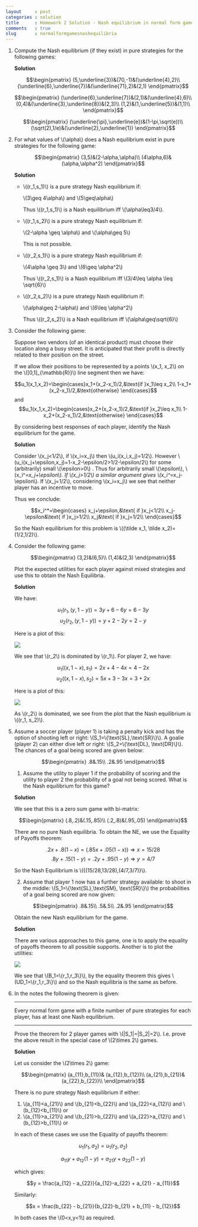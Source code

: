 ```yaml
---
layout     : post
categories : solution
title      : Homework 2 Solution - Nash equilibrium in normal form games
comments   : true
slug       : normalformgamesnashequilibria
---
```



1. Compute the Nash equilibrium (if they exist) in pure strategies for the following games:

    **Solution**

    $$\begin{pmatrix}
    (5,\underline{3})&(70,-1)&(\underline{4},2)\\
    (\underline{6},\underline{7})&(\underline{71},2)&(2,1)
    \end{pmatrix}$$

    $$\begin{pmatrix}
    (\underline{6},\underline{7})&(2,1)&(\underline{4},6)\\
    (0,4)&(\underline{3},\underline{8})&(2,3)\\
    (1,2)&(1,\underline{5})&(1,1)\\
    \end{pmatrix}$$

    $$\begin{pmatrix}
    (\underline{\pi},\underline{e})&(1-\pi,\sqrt(e))\\
    (\sqrt(2),1/e)&(\underline{2},\underline{1})
    \end{pmatrix}$$


2. For what values of \\(\alpha\\) does a Nash equilibrium exist in pure strategies for the following game:

    $$\begin{pmatrix}
    (3,5)&(2-\alpha,\alpha)\\
    (4\alpha,6)&(\alpha,\alpha^2)
    \end{pmatrix}$$

    **Solution**

    - \\((r_1,s_1)\\) is a pure strategy Nash equilibrium if:

        \\(3\geq 4\alpha\\) and \\(5\geq\alpha\\)

        Thus \\((r_1,s_1)\\) is a Nash equilibrium iff \\(\alpha\leq3/4\\).

    - \\((r_1,s_2)\\) is a pure strategy Nash equilibrium if:

        \\(2-\alpha \geq \alpha\\) and \\(\alpha\geq 5\\)

        This is not possible.

    - \\((r_2,s_1)\\) is a pure strategy Nash equilibrium if:

        \\(4\alpha \geq 3\\) and \\(6\geq \alpha^2\\)

        Thus \\((r_2,s_1)\\) is a Nash equilibrium iff \\(3/4\leq \alpha \leq \sqrt{6}\\)

    - \\((r_2,s_2)\\) is a pure strategy Nash equilibrium if:

        \\(\alpha\geq 2-\alpha\\) and \\(6\leq \alpha^2\\)

        Thus \\((r_2,s_2)\\) is a Nash equilibrium iff \\(\alpha\geq\sqrt{6}\\)

3. Consider the following game:

    Suppose two vendors (of an identical product) must choose their location along a busy street. It is anticipated that their profit is directly related to their position on the street.

    If we allow their positions to be represented by a points \\(x_1, x_2\\) on the \\([0,1]_{\mathbb{R}}\\) line segment then we have:

    $$u_1(x_1,x_2)=\begin{cases}x_1+(x_2-x_1)/2,&\text{if }x_1\leq x_2\\
    1-x_1+(x_2-x_1)/2,&\text{otherwise}
    \end{cases}$$
    and
    $$u_1(x_1,x_2)=\begin{cases}x_2+(x_2-x_1)/2,&\text{if }x_2\leq x_1\\
    1-x_2+(x_2-x_1)/2,&\text{otherwise}
    \end{cases}$$

    By considering best responses of each player, identify the Nash equilibrium for the game.

    **Solution**

    Consider \\(x_j<1/2\\), if \\(x_i=x_j\\) then \\(u_i(x_i,x_j)=1/2\\). However \\(u_i(x_j+\epsilon,x_j)=1-x_2-\epsilon/2>1/2-\epsilon/2\\) for some (arbitrarily) small \\(\epsilon>0\\) . Thus for arbitrarily small \\(\epsilon\\), \\(x_i^*=x_j+\epsilon\\).
    If \\(x_j>1/2\\) a similar argument gives \\(x_i^*=x_j-\epsilon\\).
    If \\(x_j=1/2\\), considering \\(x_i=x_j\\) we see that neither player has an incentive to move.

    Thus we conclude:

    $$x_i^*=\begin{cases}
    x_j+\epsilon,&\text{ if }x_j<1/2\\
    x_j-\epsilon&\text{ if }x_j>1/2\\
    x_j&\text{ if }x_j=1/2\\
    \end{cases}$$

    So the Nash equilibrium for this problem is \\((\tilde x_1, \tilde x_2)=(1/2,1/2)\\).

4. Consider the following game:

    $$\begin{pmatrix}
    (3,2)&(6,5)\\
    (1,4)&(2,3)
    \end{pmatrix}$$


    Plot the expected utilities for each player against mixed strategies and use this to obtain the Nash Equilibria.

    **Solution**

    We have:

    $$u_1(r_1,(y,1-y))=3y+6-6y=6-3y$$
    $$u_2(r_2,(y,1-y))=y+2-2y=2-y$$

    Here is a plot of this:

    ![]({{site.baseurl}}/Homework/plots/HW2-P01.png)

    We see that \\(r_2\\) is dominated by \\(r_1\\). For player 2, we have:

    $$u_1((x,1-x),s_1)=2x+4-4x=4-2x$$
    $$u_2((x,1-x),s_2)=5x+3-3x=3+2x$$

    Here is a plot of this:

    ![]({{site.baseurl}}/Homework/plots/HW2-P02.png)

    As \\(r_2\\) is dominated, we see from the plot that the Nash equilibrium is \\((r_1, s_2)\\).

5. Assume a soccer player (player 1) is taking a penalty kick and has the option of shooting left or right: \\(S_1=\\{\text{SL},\text{SR}\\}\\). A goalie (player 2) can either dive left or right: \\(S_2=\\{\text{DL}, \text{DR}\\}\\). The chances of a goal being scored are given below:

    $$\begin{pmatrix}
    .8&.15\\
    .2&.95
    \end{pmatrix}$$


    1. Assume the utility to player 1 if the probability of scoring and the utility to player 2 the probability of a goal not being scored. What is the Nash equilibrium for this game?

    **Solution**

    We see that this is a zero sum game with bi-matrix:

    $$\begin{pmatrix}
    (.8,.2)&(.15,.85)\\
    (.2,.8)&(.95,.05)
    \end{pmatrix}$$

    There are no pure Nash equilibria. To obtain the NE, we use the Equality of Payoffs theorem:

    $$.2x+.8(1-x)=(.85x+.05(1-x))\Rightarrow x=15/28$$
    $$.8y+.15(1-y)=.2y+.95(1-y)\Rightarrow y=4/7$$

    So the Nash Equilibrium is \\(\{(15/28,13/28),(4/7,3/7)\}\\).

    2. Assume that player 1 now has a further strategy available: to shoot in the middle: \\(S_1=\\{\text{SL},\text{SM}, \text{SR}\\}\\) the probabilities of a goal being scored are now given:

    $$\begin{pmatrix}
    .8&.15\\
    .5&.5\\
    .2&.95
    \end{pmatrix}$$

    Obtain the new Nash equilibrium for the game.

    **Solution**

    There are various approaches to this game, one is to apply the equality of payoffs theorem to all possible supports. Another is to plot the utilities:

    ![]({{site.baseurl}}/Homework/plots/HW2-P03.png)

    We see that \\(B_1=\\{r_1,r_3\\}\\), by the equality theorem this gives \\(UD_1=\\{r_1,r_3\\}\\) and so the Nash equilibria is the same as before.

6. In the notes the following theorem is given:

    ---

    Every normal form game with a finite number of pure strategies for each player, has at least one Nash equilibrium.

    ---

    Prove the theorem for 2 player games with \\(\|S_1\|=\|S_2\|=2\\). I.e. prove the above result in the special case of \\(2\times 2\\) games.

    **Solution**


    Let us consider the \\(2\times 2\\) game:

    $$\begin{pmatrix}
    (a_{11},b_{11})& (a_{12},b_{12})\\
    (a_{21},b_{21})& (a_{22},b_{22})\\
    \end{pmatrix}$$

    There is no pure strategy Nash equilibrium if either:

    1. \\(a\_{11}<a\_{21}\\) and \\(b\_{21}<b\_{22}\\) and \\(a\_{22}<a\_{12}\\) and \\(b\_{12}<b\_{11}\\) or
    2. \\(a\_{11}>a\_{21}\\) and \\(b\_{21}>b\_{22}\\) and \\(a\_{22}>a\_{12}\\) and \\(b\_{12}>b\_{11}\\) or

    In each of these cases we use the Equality of payoffs theorem:

    $$
    u_1(r_1,\sigma_2) = u_1(r_2,\sigma_2)
    $$

    $$
    a_{11}y+a_{12}(1-y) = a_{21}y+a_{22}(1-y)
    $$

    which gives:

    $$y = \frac{a_{12} - a_{22}}{a_{12}-a_{22} + a_{21} - a_{11}}$$

    Similarly:

    $$x = \frac{b_{22} - b_{21}}{b_{22}-b_{21} + b_{11} - b_{12}}$$

    In both cases the \\(0<x,y<1\\) as required.

